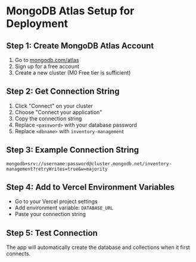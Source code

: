 # MongoDB Atlas Setup for Deployment

## Step 1: Create MongoDB Atlas Account
1. Go to [mongodb.com/atlas](https://mongodb.com/atlas)
2. Sign up for a free account
3. Create a new cluster (M0 Free tier is sufficient)

## Step 2: Get Connection String
1. Click "Connect" on your cluster
2. Choose "Connect your application"
3. Copy the connection string
4. Replace `<password>` with your database password
5. Replace `<dbname>` with `inventory-management`

## Step 3: Example Connection String
```
mongodb+srv://username:password@cluster.mongodb.net/inventory-management?retryWrites=true&w=majority
```

## Step 4: Add to Vercel Environment Variables
- Go to your Vercel project settings
- Add environment variable: `DATABASE_URL`
- Paste your connection string

## Step 5: Test Connection
The app will automatically create the database and collections when it first connects. 